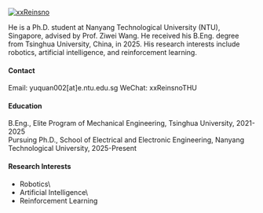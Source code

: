 

[![xxReinsno](https://img.shields.io/badge/xxReinsno-github-blue?logo=github)](https://github.com/xxReinsno)

He is a Ph.D. student at Nanyang Technological University (NTU), Singapore, advised by Prof. Ziwei Wang. He received his B.Eng. degree from Tsinghua University, China, in 2025. His research interests include robotics, artificial intelligence, and reinforcement learning.

#### Contact

Email: yuquan002[at]e.ntu.edu.sg
WeChat: xxReinsnoTHU

#### Education

B.Eng., Elite Program of Mechanical Engineering, Tsinghua University, 2021-2025\
Pursuing Ph.D., School of Electrical and Electronic Engineering, Nanyang Technological University, 2025-Present

#### Research Interests

- Robotics\
- Artificial Intelligence\
- Reinforcement Learning
